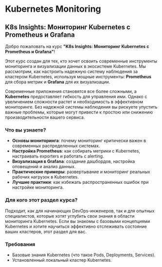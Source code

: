# Kubernetes Monitoring

## K8s Insights: Мониторинг Kubernetes с Prometheus и Grafana

Добро пожаловать на курс **"K8s Insights: Мониторинг Kubernetes с Prometheus и Grafana"**!  

Этот курс создан для тех, кто хочет освоить современные инструменты мониторинга и визуализации данных в экосистеме Kubernetes. Мы рассмотрим, как настроить надежную систему наблюдения за кластером Kubernetes, используя мощные инструменты: **Prometheus** для сбора метрик и **Grafana** для их визуализации.

Современные приложения становятся все более сложными, а **Kubernetes** предоставляет гибкость для управления ими. Однако с увеличением сложности растет и необходимость в эффективном мониторинге. Без надежной системы наблюдения вы рискуете упустить важные проблемы, которые могут привести к простою или снижению производительности вашего сервиса.

### Что вы узнаете?
- **Основы мониторинга**: почему мониторинг критически важен в современных распределенных системах.
- **Настройка Prometheus**: как собирать метрики с Kubernetes, настраивать exporters и работать с alerting.
- **Визуализация в Grafana**: создание дашбордов, настройка оповещений и анализ данных.
- **Практические примеры**: развертывание и мониторинг реальных рабочих нагрузок в Kubernetes.
- **Лучшие практики**: как избежать распространенных ошибок при настройке мониторинга.

### Для кого этот раздел курса?
Подходит, как для начинающих DevOps-инженеров, так и для опытных специалистов, которые хотят углубить свои знания в области мониторинга Kubernetes. Если вы знакомы с базовыми концепциями Kubernetes и хотите научиться эффективно отслеживать состояние ваших кластеров, этот раздел для вас.

### Требования
- Базовые знания Kubernetes (что такое Pods, Deployments, Services).
- Установленный локальный кластер Kubernetes.
